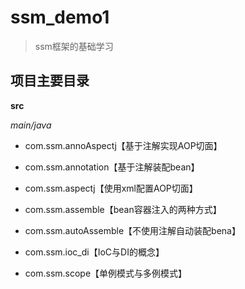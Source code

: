 # ssm_demo1

> ssm框架的基础学习



## 项目主要目录

**src**

*main/java*

- com.ssm.annoAspectj【基于注解实现AOP切面】

- com.ssm.annotation【基于注解装配bean】
- com.ssm.aspectj【使用xml配置AOP切面】

- com.ssm.assemble【bean容器注入的两种方式】
- com.ssm.autoAssemble【不使用注解自动装配bena】
- com.ssm.ioc_di【IoC与DI的概念】
- com.ssm.scope【单例模式与多例模式】

